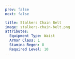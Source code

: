 ```yaml
---
prev: false
next: false

title: Stalkers Chain Belt
image: stalkers-chain-belt.png
attributes:
  Equipment Type: Waist
  Armor Class: 1
  Stamina Regen: 8
  Required Level: 10
---
```




<MyItemComponent :item="$frontmatter" />


